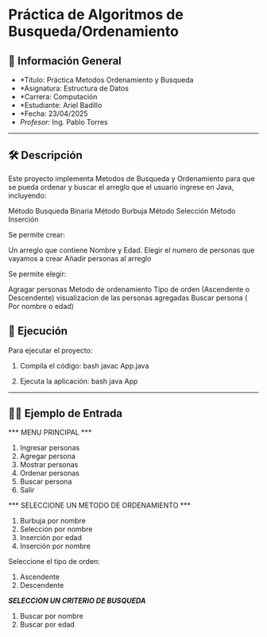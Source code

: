 
# Práctica de Algoritmos de Busqueda/Ordenamiento

## 📌 Información General

- *Título: Práctica Metodos Ordenamiento y Busqueda
- *Asignatura: Estructura de Datos
- *Carrera: Computación
- *Estudiante: Ariel Badillo
- *Fecha: 23/04/2025
- *Profesor:* Ing. Pablo Torres

---

## 🛠️ Descripción

Este proyecto implementa Metodos de Busqueda y Ordenamiento para que se pueda ordenar y buscar el arreglo que el usuario ingrese en Java, incluyendo:

Método Busqueda Binaria
Método Burbuja
Método Selección
Método Inserción

Se permite crear:

Un arreglo que contiene Nombre y Edad.
Elegir el numero de personas que vayamos a crear
Añadir personas al arreglo

Se permite elegir:

Agragar personas
Metodo de ordenamiento
Tipo de orden (Ascendente o Descendente)
visualizacion de las personas agregadas
Buscar persona ( Por nombre o edad)




## 🚀 Ejecución

Para ejecutar el proyecto:

1. Compila el código:
    bash
    javac App.java
    
2. Ejecuta la aplicación:
    bash
    java App
    

---

## 🧑‍💻 Ejemplo de Entrada

*** MENU PRINCIPAL ***
1. Ingresar personas
2. Agregar persona
3. Mostrar personas
4. Ordenar personas
5. Buscar persona
6. Salir

*** SELECCIONE UN METODO DE ORDENAMIENTO ***
1. Burbuja por nombre
2. Selección por nombre
3. Inserción por edad
4. Inserción por nombre

Seleccione el tipo de orden:
1. Ascendente
2. Descendente

***SELECCION UN CRITERIO DE BUSQUEDA***
1. Buscar por nombre
2. Buscar por edad